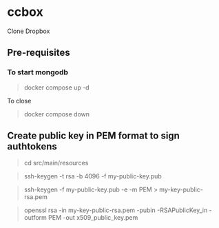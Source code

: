 # ccbox

Clone Dropbox

## Pre-requisites

### To start mongodb

> docker compose up -d

To close

> docker compose down

## Create public key in PEM format to sign authtokens

> cd src/main/resources

> ssh-keygen -t rsa -b 4096 -f my-public-key.pub

> ssh-keygen -f my-public-key.pub -e -m PEM > my-key-public-rsa.pem

> openssl rsa -in my-key-public-rsa.pem -pubin -RSAPublicKey_in -outform PEM -out x509_public_key.pem
